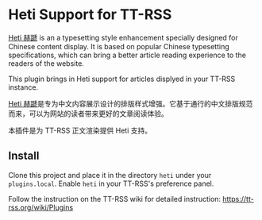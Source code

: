 # Heti Support for TT-RSS

[Heti 赫蹏](https://github.com/sivan/heti/) is an a typesetting style enhancement specially designed for Chinese content display. It is based on popular Chinese typesetting specifications, which can bring a better article reading experience to the readers of the website.

This plugin brings in Heti support for articles displyed in your TT-RSS instance.

[Heti 赫蹏](https://github.com/sivan/heti/)是专为中文内容展示设计的排版样式增强。它基于通行的中文排版规范而来，可以为网站的读者带来更好的文章阅读体验。

本插件是为 TT-RSS 正文渲染提供 Heti 支持。

## Install

Clone this project and place it in the directory `heti` under your `plugins.local`. Enable `heti` in your TT-RSS's preference panel.

Follow the instruction on the TT-RSS wiki for detailed instruction: https://tt-rss.org/wiki/Plugins